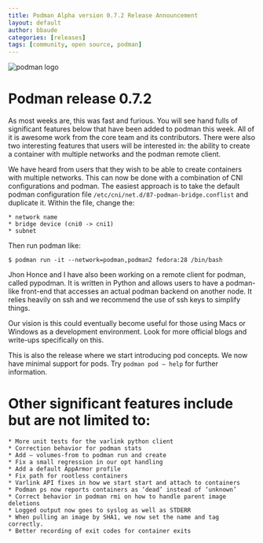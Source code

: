 ```yaml
---
title: Podman Alpha version 0.7.2 Release Announcement
layout: default
author: bbaude
categories: [releases]
tags: [community, open source, podman]
---
```


![podman logo](../static/vectors/raw/podman.svg)

# Podman release 0.7.2

As most weeks are, this was fast and furious. You will see hand fulls of significant features below that have been added to podman this week. All of it is awesome work from the core team and its contributors. There were also two interesting features that users will be interested in: the ability to create a container with multiple networks and the podman remote client.

<!--truncate-->

We have heard from users that they wish to be able to create containers with multiple networks. This can now be done with a combination of CNI configurations and podman. The easiest approach is to take the default podman configuration file `/etc/cni/net.d/87-podman-bridge.conflist` and duplicate it. Within the file, change the:

    * network name
    * bridge device (cni0 -> cni1)
    * subnet

Then run podman like:

```
$ podman run -it --network=podman,podman2 fedora:28 /bin/bash
```

Jhon Honce and I have also been working on a remote client for podman, called pypodman. It is written in Python and allows users to have a podman-like front-end that accesses an actual podman backend on another node. It relies heavily on ssh and we recommend the use of ssh keys to simplify things.

Our vision is this could eventually become useful for those using Macs or Windows as a development environment. Look for more official blogs and write-ups specifically on this.

This is also the release where we start introducing pod concepts. We now have minimal support for pods. Try `podman pod — help` for further information.

# Other significant features include but are not limited to:

    * More unit tests for the varlink python client
    * Correction behavior for podman stats
    * Add — volumes-from to podman run and create
    * Fix a small regression in our opt handling
    * Add a default AppArmor profile
    * Fix path for rootless containers
    * Varlink API fixes in how we start start and attach to containers
    * Podman ps now reports containers as ‘dead’ instead of ‘unknown’
    * Correct behavior in podman rmi on how to handle parent image deletions
    * Logged output now goes to syslog as well as STDERR
    * When pulling an image by SHA1, we now set the name and tag correctly.
    * Better recording of exit codes for container exits
